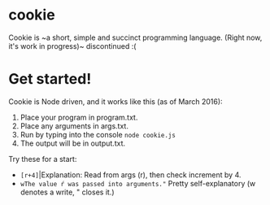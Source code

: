 # cookie
Cookie is ~a short, simple and succinct programming language. (Right now, it's work in progress)~ discontinued :(

# Get started!
Cookie is Node driven, and it works like this (as of March 2016):

1. Place your program in program.txt.
2. Place any arguments in args.txt.
3. Run by typing into the console `node cookie.js`
4. The output will be in output.txt.

Try these for a start:
 - `[r+4]`|Explanation: Read from args (r), then check increment by 4.
 - `wThe value ŕ was passed into arguments."` Pretty self-explanatory (w denotes a write, " closes it.)
